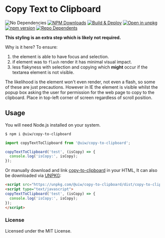Copy Text to Clipboard
===

![No Dependencies](http://jaywcjlove.github.io/sb/status/no-dependencies.svg)
[![NPM Downloads](https://img.shields.io/npm/dm/@uiw/copy-to-clipboard.svg?style=flat)](https://www.npmjs.com/package/@uiw/copy-to-clipboard)
[![Build & Deploy](https://github.com/uiwjs/copy-to-clipboard/workflows/Build/badge.svg)](https://github.com/uiwjs/react-codemirror/actions)
[![Open in unpkg](https://img.shields.io/badge/Open%20in-unpkg-blue)](https://uiwjs.github.io/npm-unpkg/#/pkg/@uiw/copy-to-clipboard/file/README.md)
[![npm version](https://img.shields.io/npm/v/@uiw/copy-to-clipboard.svg)](https://www.npmjs.com/package/@uiw/copy-to-clipboard)
[![Repo Dependents](https://badgen.net/github/dependents-repo/uiwjs/copy-to-clipboard)](https://github.com/uiwjs/copy-to-clipboard/network/dependents)

**This styling is an extra step which is likely not required.**

Why is it here? To ensure:

1. the element is able to have focus and selection.
2. if element was to `flash` render it has minimal visual impact.
3. less flakyness with selection and copying which **might** occur if the textarea element is not visible.

The likelihood is the element won't even render, not even a flash, so some of these are just precautions. However in IE the element is visible whilst the popup box asking the user for permission for the web page to copy to the clipboard. Place in top-left corner of screen regardless of scroll position.

## Usage

You will need Node.js installed on your system.

```bash
$ npm i @uiw/copy-to-clipboard
```

```js
import copyTextToClipboard from '@uiw/copy-to-clipboard';

copyTextToClipboard('test', (isCopy) => {
  console.log('isCopy:', isCopy);
});
```

Or manually download and link [copy-to-clipboard](https://unpkg.com/@uiw/copy-to-clipboard/dist/) in your HTML, It can also be downloaded via [UNPKG](https://unpkg.com/@uiw/copy-to-clipboard/dist/):

```html
<script src="https://unpkg.com/@uiw/copy-to-clipboard/dist/copy-to-clipboard.umd.js"></script>
<script type="text/javascript">
copyTextToClipboard('test', (isCopy) => {
  console.log('isCopy:', isCopy);
});
</script>
```

### License

Licensed under the MIT License.
